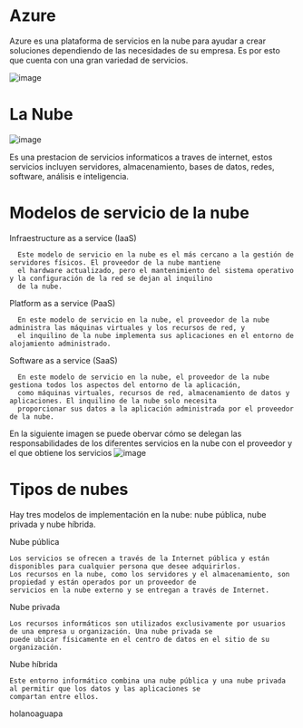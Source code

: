 # Azure

Azure es una plataforma de servicios en la nube para ayudar a crear soluciones dependiendo de las
necesidades de su empresa. Es por esto que cuenta con una gran variedad de servicios.

![image](https://user-images.githubusercontent.com/83619479/117604574-6021e700-b11b-11eb-84bf-abbda260ba26.png)

# La Nube


![image](https://tynmedia.com/tynmag/wp-content/uploads/sites/3/2019/06/El-futuro-empresarial-est%C3%A1-en-la-nube-e1560566724502.png)

Es una prestacion de servicios informaticos a traves de internet, estos servicios incluyen servidores,
almacenamiento, bases de datos, redes, software, análisis e inteligencia.

# Modelos de servicio de la nube

Infraestructure as a service (IaaS)

      Este modelo de servicio en la nube es el más cercano a la gestión de servidores físicos. El proveedor de la nube mantiene
      el hardware actualizado, pero el mantenimiento del sistema operativo y la configuración de la red se dejan al inquilino 
      de la nube.
      
Platform as a service (PaaS)
      
      En este modelo de servicio en la nube, el proveedor de la nube administra las máquinas virtuales y los recursos de red, y
      el inquilino de la nube implementa sus aplicaciones en el entorno de alojamiento administrado.
      
Software as a service (SaaS)

      En este modelo de servicio en la nube, el proveedor de la nube gestiona todos los aspectos del entorno de la aplicación,
      como máquinas virtuales, recursos de red, almacenamiento de datos y aplicaciones. El inquilino de la nube solo necesita
      proporcionar sus datos a la aplicación administrada por el proveedor de la nube.

En la siguiente imagen se puede obervar cómo se delegan las responsabilidades de los diferentes servicios en la nube con el proveedor y el que obtiene los servicios
![image](https://user-images.githubusercontent.com/83619479/117605150-b0e60f80-b11c-11eb-9fb7-e318cb15d3db.png)


# Tipos de nubes

Hay tres modelos de implementación en la nube: nube pública, nube privada y nube híbrida.

Nube pública

    Los servicios se ofrecen a través de la Internet pública y están disponibles para cualquier persona que desee adquirirlos. 
    Los recursos en la nube, como los servidores y el almacenamiento, son propiedad y están operados por un proveedor de 
    servicios en la nube externo y se entregan a través de Internet.
    
Nube privada

    Los recursos informáticos son utilizados exclusivamente por usuarios de una empresa u organización. Una nube privada se 
    puede ubicar físicamente en el centro de datos en el sitio de su organización. 
    
Nube híbrida

    Este entorno informático combina una nube pública y una nube privada al permitir que los datos y las aplicaciones se 
    compartan entre ellos.



holanoaguapa
